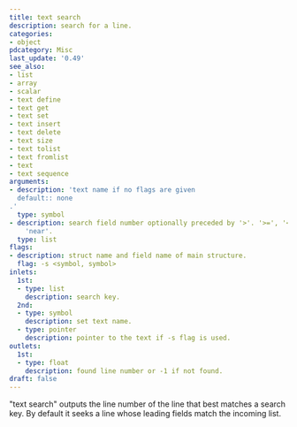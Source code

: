 ```yaml
---
title: text search
description: search for a line.
categories:
- object
pdcategory: Misc
last_update: '0.49'
see_also:
- list
- array
- scalar
- text define
- text get
- text set
- text insert
- text delete
- text size
- text tolist
- text fromlist
- text
- text sequence
arguments:
- description: 'text name if no flags are given 
  default:: none
.'
  type: symbol
- description: search field number optionally preceded by '>'. '>=', '<', '<=', or
    'near'.
  type: list
flags:
- description: struct name and field name of main structure.
  flag: -s <symbol, symbol>
inlets:
  1st:
  - type: list
    description: search key.
  2nd:
  - type: symbol
    description: set text name.
  - type: pointer
    description: pointer to the text if -s flag is used.
outlets:
  1st:
  - type: float
    description: found line number or -1 if not found.
draft: false
---
```

"text search" outputs the line number of the line that best matches a search key. By default it seeks a line whose leading fields match the incoming list.
